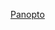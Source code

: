 [Panopto](https://uniofbath.cloud.panopto.eu/Panopto/Pages/Viewer.aspx?id=b38d2955-d96b-43b8-bbde-acc101089255)